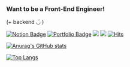 ### Want to be a Front-End Engineer!
(+ backend ◡̈ )



[![Notion Badge](https://img.shields.io/badge/Notion-black?style=flat-square&logo=Notion&logoColor=white&link=https://www.notion.so/bepyan/GET-START-de49308c21884e8a8037829b0c156931)](https://www.notion.so/bepyan/GET-START-de49308c21884e8a8037829b0c156931)
[![Portfolio Badge](https://img.shields.io/badge/-Portfolio-262729?style=flat-square&link=http://bepyan.github.io/portfolio)](http://bepyan.github.io/portfolio)
<a href="https://velog.io/@bepyan" target="_blank"><img src="https://img.shields.io/badge/Velog-20c997?style=flat-square&logo=Vimeo&logoColor=white"/></a>
<a href="mailto:bepyan@naver.com" target="_blank"><img src="https://img.shields.io/badge/Email-03C75A?style=flat-square&logo=Naver&logoColor=white"/></a>
[![Hits](https://hits.seeyoufarm.com/api/count/incr/badge.svg?url=https%3A%2F%2Fgithub.com%2Fbepyan&count_bg=%233D9CC8&title_bg=%23555555&icon=&icon_color=%23E7E7E7&title=hits&edge_flat=false)](https://hits.seeyoufarm.com)

<!--<a href="[연결할 링크]" target="_blank"><img src="https://img.shields.io/badge/[쓰고 싶은 텍스트]-[컬러 코드]?style=flat-square&logo=[브랜드 이름]&logoColor=white"/></a> -->

[![Anurag's GitHub stats](https://github-readme-stats.vercel.app/api?username=bepyan)](https://github.com/anuraghazra/github-readme-stats)

[![Top Langs](https://github-readme-stats.vercel.app/api/top-langs/?username=bepyan&layout=compact)](https://github.com/anuraghazra/github-readme-stats)
